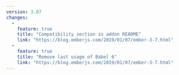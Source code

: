 ```yaml
---
version: 3.07
changes:
  -
    feature: true
    title: "Compatibility section in addon README"
    link: "https://blog.emberjs.com/2019/01/07/ember-3-7.html"
  -
    feature: true
    title: "Remove last usage of Babel 6"
    link: "https://blog.emberjs.com/2019/01/07/ember-3-7.html"
---
```

